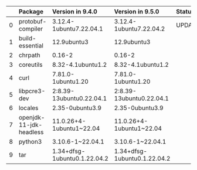 <!-- markdown-link-check-disable -->

|    | Package                 | Version in 9.4.0             | Version in 9.5.0             | Status   |
|---:|:------------------------|:-----------------------------|:-----------------------------|:---------|
|  0 | protobuf-compiler       | 3.12.4-1ubuntu7.22.04.1      | 3.12.4-1ubuntu7.22.04.2      | UPDATED  |
|  1 | build-essential         | 12.9ubuntu3                  | 12.9ubuntu3                  |          |
|  2 | chrpath                 | 0.16-2                       | 0.16-2                       |          |
|  3 | coreutils               | 8.32-4.1ubuntu1.2            | 8.32-4.1ubuntu1.2            |          |
|  4 | curl                    | 7.81.0-1ubuntu1.20           | 7.81.0-1ubuntu1.20           |          |
|  5 | libpcre3-dev            | 2:8.39-13ubuntu0.22.04.1     | 2:8.39-13ubuntu0.22.04.1     |          |
|  6 | locales                 | 2.35-0ubuntu3.9              | 2.35-0ubuntu3.9              |          |
|  7 | openjdk-11-jdk-headless | 11.0.26+4-1ubuntu1~22.04     | 11.0.26+4-1ubuntu1~22.04     |          |
|  8 | python3                 | 3.10.6-1~22.04.1             | 3.10.6-1~22.04.1             |          |
|  9 | tar                     | 1.34+dfsg-1ubuntu0.1.22.04.2 | 1.34+dfsg-1ubuntu0.1.22.04.2 |          |